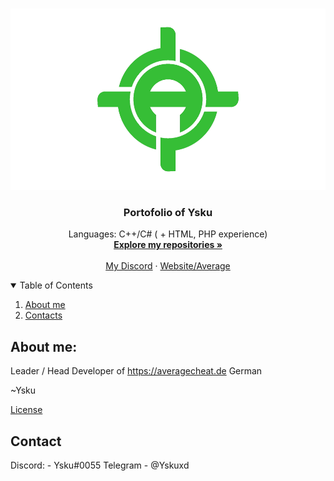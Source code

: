 <!-- PROJECT LOGO -->
<br />
<p align="center">
  <a href="https://github.com/Ysku1337/Ysku1337">
    <img src="images/averagetransparent.png" alt="Logo" width="520" height="290">
  </a>

  <h3 align="center">Portofolio of Ysku</h3>

  <p align="center">
    Languages: C++/C# ( + HTML, PHP experience)
    <br />
    <a href="https://github.com/Ysku1337?tab=repositories"><strong>Explore my repositories »</strong></a>
    <br />
    <br />
    <a href="https://github.com/Ysku1337/mydiscord/blob/main/README.md">My Discord</a>
    ·
    <a href="https://averagecheat.de">Website/Average</a>
  </p>
</p>



<!-- TABLE OF CONTENTS -->
<details open="open">
  <summary>Table of Contents</summary>
  <ol>
    <li>
      <a href="#about-me">About me</a>
    <li><a href="#contact">Contacts</a></li>

  </ol>
</details>



<!-- ABOUT THE PROJECT -->
## About me:

Leader / Head Developer of https://averagecheat.de
German

~Ysku

<a href="https://github.com/Ysku1337/Ysku1337/blob/master/LICENSE.txt">License</a>

## Contact
Discord: - Ysku#0055
Telegram - @Yskuxd

